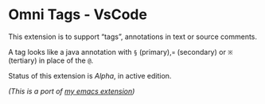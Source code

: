 # Omni Tags - VsCode

This extension is to support “tags”, annotations in text or source comments. 

A tag looks like a java annotation with `§` (primary),`¤` (secondary) or `※` (tertiary) in place of the `@`.

Status of this extension is *Alpha*, in active edition.

*(This is a port of [my emacs extension](https://github.com/AdrieanKhisbe/omni-tags.el))*

